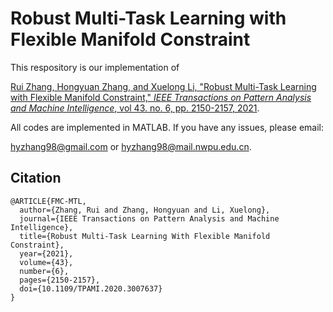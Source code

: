 # Robust Multi-Task Learning with Flexible Manifold Constraint

This respository is our implementation of 

[Rui Zhang, Hongyuan Zhang, and Xuelong Li, "Robust Multi-Task Learning with Flexible Manifold Constraint," *IEEE Transactions on Pattern Analysis and Machine Intelligence*, vol 43. no. 6, pp. 2150-2157, 2021](https://ieeexplore.ieee.org/document/9134971).



All codes are implemented in MATLAB. If you have any issues, please email:

hyzhang98@gmail.com or hyzhang98@mail.nwpu.edu.cn.

## Citation

```
@ARTICLE{FMC-MTL,
  author={Zhang, Rui and Zhang, Hongyuan and Li, Xuelong},
  journal={IEEE Transactions on Pattern Analysis and Machine Intelligence}, 
  title={Robust Multi-Task Learning With Flexible Manifold Constraint}, 
  year={2021},
  volume={43},
  number={6},
  pages={2150-2157},
  doi={10.1109/TPAMI.2020.3007637}
}
```

### 

